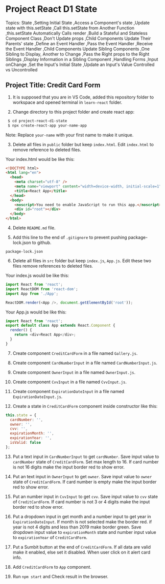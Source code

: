 # Project React D1 State

Topics: State
,Setting Initial State
,Access a Component's state
,Update state with this.setState
,Call this.setState from Another Function
,this.setState Automatically Calls render
,Build a Stateful and Stateless Component Class
,Don't Update props
,Child Components Update Their Parents' state
,Define an Event Handler
,Pass the Event Handler
,Receive the Event Handler
,Child Components Update Sibling Components
,One Sibling to Display, Another to Change
,Pass the Right props to the Right Siblings
,Display Information in a Sibling Component
,Handling Forms
,Input onChange
,Set the Input's Initial State
,Update an Input's Value
Controlled vs Uncontrolled

## Project Title: Credit Card Form

1. It is supposed that you are in VS Code, added this repository folder to workspace and opened terminal in `learn-react` folder.

2. Change directory to this project folder and create react app:

```bash
 $ cd project-react-d1-state
 $ npx create-react-app your-name-app
```

Note: Replace `your-name` with your first name to make it unique.

3. Delete all files in `public` folder but keep `index.html`. Edit `index.html` to remove reference to deleted files.

Your index.html would be like this:

```html
<!DOCTYPE html>
<html lang="en">
  <head>
    <meta charset="utf-8" />
    <meta name="viewport" content="width=device-width, initial-scale=1" />
    <title>React App</title>
  </head>
  <body>
    <noscript>You need to enable JavaScript to run this app.</noscript>
    <div id="root"></div>
  </body>
</html>
```

4. Delete `README.md` file.

5. Add this line to the end of `.gitignore` to prevent pushing package-lock.json to github.

```
package-lock.json
```

6. Delete all files in `src` folder but keep `index.js`, `App.js`. Edit these two files remove references to deleted files.

Your index.js would be like this:

```javascript
import React from 'react';
import ReactDOM from 'react-dom';
import App from './App';

ReactDOM.render(<App />, document.getElementById('root'));
```

Your App.js would be like this:

```javascript
import React from 'react';
export default class App extends React.Component {
  render() {
    return <div>React App</div>;
  }
}
```

7. Create component `CreditCardForm` in a file named `Gallery.js`.

8. Create component `CardNumberInput` in a file named `CardNumberInput.js`.

9. Create component `OwnerInput` in a file named `OwnerInput.js`.

10. Create component `CvvInput` in a file named `CvvInput.js`.

11. Create component `ExpirationDateInput` in a file named `ExpirationDateInput.js`.

12. Create a state in `CreditCardForm` component inside constructor like this:

```javascript
this.state = {
  cardNumber: '',
  owner: '',
  cvv: '',
  expirationMonth: '',
  expirationYear: '',
  isValid: false
};
```

13. Put a text input in `CardNumberInput` to get `cardNumber`. Save input value to `cardNumber` state of `CreditCardForm`. Set max length to 16. If card number is not 16 digits make the input border red to show error.

14. Put an text input in `OwnerInput` to get `owner`. Save input value to `owner` state of `CreditCardForm`. If card number is empty make the input border red to show error.

15. Put an number input in `CvvInput` to get `cvv`. Save input value to `cvv` state of `CreditCardForm`. If card number is not 3 or 4 digits make the input border red to show error.

16. Put a dropdown input in get month and a number input to get year in `ExpirationDateInput`. If month is not selected make the border red. if year is not 4 digits and less than 2019 make border green. Save dropdown input value to `expirationMonth` state and number input value to `expirationYear` of `CreditCardForm`.

17. Put a Sumbit button at the end of `CreditCardForm`. If all data are valid make it enabled, else set it disabled. When user click on it alert card info.

18. Add `CreditCardForm` to `App` component.

19. Run `npm start` and Check result in the browser.
